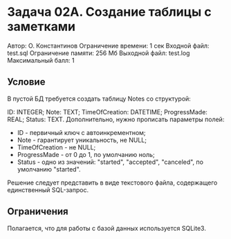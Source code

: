# Задача 02A. Создание таблицы с заметками

Автор: О. Константинов Ограничение времени: 1 сек
Входной файл: test.sql Ограничение памяти: 256 Мб
Выходной файл: test.log
Максимальный балл: 1

## Условие

В пустой БД требуется создать таблицу Notes со структурой:

ID: INTEGER;
Note: TEXT;
TimeOfCreation: DATETIME;
ProgressMade: REAL;
Status: TEXT.
Дополнительно, нужно прописать параметры полей:

- ID - первичный ключ с автоинкрементном;
- Note - гарантирует уникальность, не NULL;
- TimeOfCreation - не NULL;
- ProgressMade - от 0 до 1, по умолчанию ноль;
- Status - одно из значений: "started", "accepted", "canceled", по умолчанию "started".

Решение следует представить в виде текстового файла, содержащего единственный SQL-запрос.

## Ограничения

Полагается, что для работы с базой данных используется SQLite3.
